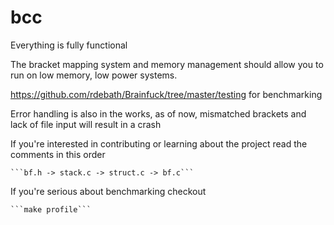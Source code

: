 # bcc

Everything is fully functional 

The bracket mapping system and memory management should allow you to run
on low memory, low power systems.

https://github.com/rdebath/Brainfuck/tree/master/testing for benchmarking 

Error handling is also in the works, as of now, 
mismatched brackets and lack of file input will result
in a crash

If you're interested in contributing or learning about
the project read the comments in this order

    ```bf.h -> stack.c -> struct.c -> bf.c```

If you're serious about benchmarking checkout 

    ```make profile```
